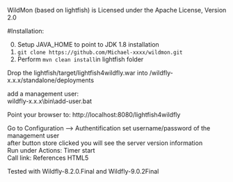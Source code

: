 
WildMon (based on lightfish) is Licensed under the Apache License, Version 2.0

#Installation:

0. Setup JAVA_HOME to point to JDK 1.8 installation
1. `git clone https://github.com/Michael-xxxx/wildmon.git`
2. Perform `mvn clean install`in lightfish folder

Drop the lightfish/target/lightfish4wildfly.war into /wildfly-x.x.x/standalone/deployments

add a management user:  
wildfly-x.x.x\bin\add-user.bat

Point your browser to: http://localhost:8080/lightfish4wildfly

Go to Configuration --> Authentification set username/password of the management user  
after button store clicked you will see the server version information  
Run under Actions: Timer start  
Call link: References HTML5  

Tested with Wildfly-8.2.0.Final and Wildfly-9.0.2Final

